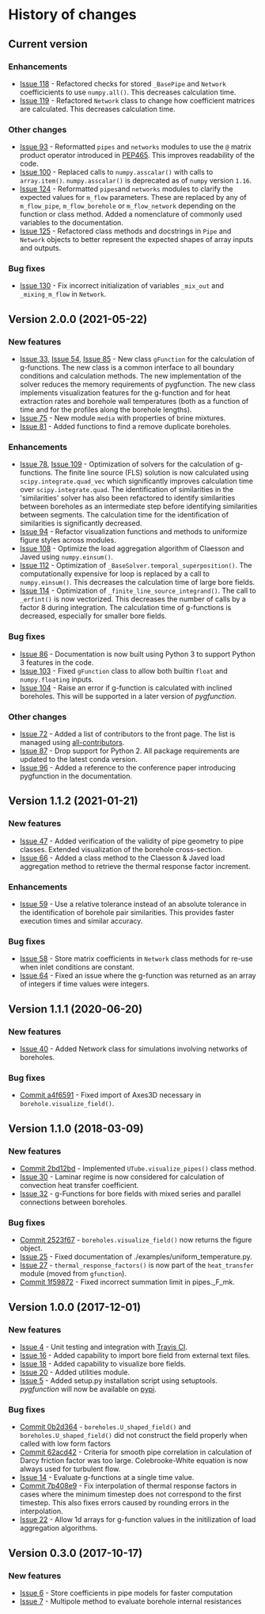 # History of changes

## Current version

### Enhancements

* [Issue 118](https://github.com/MassimoCimmino/pygfunction/issues/118) - Refactored checks for stored `_BasePipe` and `Network` coefficicients to use `numpy.all()`. This decreases calculation time.
* [Issue 119](https://github.com/MassimoCimmino/pygfunction/issues/119) - Refactored `Network` class to change how coefficient matrices are calculated. This decreases calculation time.

### Other changes
* [Issue 93](https://github.com/MassimoCimmino/pygfunction/issues/93) - Reformatted `pipes` and `networks` modules to use the `@` matrix product operator introduced in [PEP465](https://www.python.org/dev/peps/pep-0465/). This improves readability of the code.
* [Issue 100](https://github.com/MassimoCimmino/pygfunction/issues/100) - Replaced calls to `numpy.asscalar()` with calls to `array.item()`. `numpy.asscalar()` is deprecated as of `numpy` version `1.16`.
* [Issue 124](https://github.com/MassimoCimmino/pygfunction/issues/124) - Reformatted `pipes`and `networks` modules to clarify the expected values for `m_flow` parameters. These are replaced by any of `m_flow_pipe`, `m_flow_borehole` or `m_flow_network` depending on the function or class method. Added a nomenclature of commonly used variables to the documentation.
* [Issue 125](https://github.com/MassimoCimmino/pygfunction/issues/125) - Refactored class methods and docstrings in `Pipe` and `Network` objects to better represent the expected shapes of array inputs and outputs.

### Bug fixes

* [Issue 130](https://github.com/MassimoCimmino/pygfunction/issues/130) - Fix incorrect initialization of variables `_mix_out` and `_mixing_m_flow` in `Network`.

## Version 2.0.0 (2021-05-22)

### New features

* [Issue 33](https://github.com/MassimoCimmino/pygfunction/issues/33), [Issue 54](https://github.com/MassimoCimmino/pygfunction/issues/54), [Issue 85](https://github.com/MassimoCimmino/pygfunction/issues/85) - New class `gFunction` for the calculation of g-functions. The new class is a common interface to all boundary conditions and calculation methods. The new implementation of the solver reduces the memory requirements of pygfunction. The new class implements visualization features for the g-function and for heat extraction rates and borehole wall temperatures (both as a function of time and for the profiles along the borehole lengths).
* [Issue 75](https://github.com/MassimoCimmino/pygfunction/issues/75) - New module `media` with properties of brine mixtures.
* [Issue 81](https://github.com/MassimoCimmino/pygfunction/issues/81) - Added functions to find a remove duplicate boreholes.

### Enhancements

* [Issue 78](https://github.com/MassimoCimmino/pygfunction/issues/78), [Issue 109](https://github.com/MassimoCimmino/pygfunction/issues/109) - Optimization of solvers for the calculation of g-functions. The finite line source (FLS) solution is now calculated using `scipy.integrate.quad_vec` which significantly improves calculation time over `scipy.integrate.quad`. The identification of similarities in the 'similarities' solver has also been refactored to identify similarities between boreholes as an intermediate step before identifying similarities between segments. The calculation time for the identification of similarities is significantly decreased.
* [Issue 94](https://github.com/MassimoCimmino/pygfunction/issues/94) - Refactor visualization functions and methods to uniformize figure styles across modules.
* [Issue 108](https://github.com/MassimoCimmino/pygfunction/issues/108) - Optimize the load aggregation algorithm of Claesson and Javed using `numpy.einsum()`.
* [Issue 112](https://github.com/MassimoCimmino/pygfunction/issues/112) - Optimization of `_BaseSolver.temporal_superposition()`. The computationally expensive for loop is replaced by a call to `numpy.einsum()`. This decreases the calculation time of large bore fields.
* [Issue 114](https://github.com/MassimoCimmino/pygfunction/issues/114) - Optimization of `_finite_line_source_integrand()`. The call to `_erfint()` is now vectorized. This decreases the number of calls by a factor 8 during integration. The calculation time of g-functions is decreased, especially for smaller bore fields.

### Bug fixes

* [Issue 86](https://github.com/MassimoCimmino/pygfunction/issues/86) - Documentation is now built using Python 3 to support Python 3 features in the code.
* [Issue 103](https://github.com/MassimoCimmino/pygfunction/issues/103) - Fixed `gFunction` class to allow both builtin `float` and `numpy.floating` inputs.
* [Issue 104](https://github.com/MassimoCimmino/pygfunction/issues/104) - Raise an error if g-function is calculated with inclined boreholes. This will be supported in a later version of *pygfunction*.

### Other changes

* [Issue 72](https://github.com/MassimoCimmino/pygfunction/issues/72) - Added a list of contributors to the front page. The list is managed using [all-contributors](https://github.com/all-contributors/all-contributors).
* [Issue 87](https://github.com/MassimoCimmino/pygfunction/issues/87) - Drop support for Python 2. All package requirements are updated to the latest conda version.
* [Issue 96](https://github.com/MassimoCimmino/pygfunction/issues/96) - Added a reference to the conference paper introducing pygfunction in the documentation.

## Version 1.1.2 (2021-01-21)

### New features

* [Issue 47](https://github.com/MassimoCimmino/pygfunction/issues/47) - Added verification of the validity of pipe geometry to pipe classes. Extended visualization of the borehole cross-section.
* [Issue 66](https://github.com/MassimoCimmino/pygfunction/issues/66) - Added a class method to the Claesson & Javed load aggregation method to retrieve the thermal response factor increment.

### Enhancements

* [Issue 59](https://github.com/MassimoCimmino/pygfunction/issues/59) - Use a relative tolerance instead of an absolute tolerance in the identification of borehole pair similarities. This provides faster execution times and similar accuracy.

### Bug fixes

* [Issue 58](https://github.com/MassimoCimmino/pygfunction/issues/58) - Store matrix coefficients in `Network` class methods for re-use when inlet conditions are constant.
* [Issue 64](https://github.com/MassimoCimmino/pygfunction/issues/64) - Fixed an issue where the g-function was returned as an array of integers if time values were integers.

## Version 1.1.1 (2020-06-20)

### New features

* [Issue 40](https://github.com/MassimoCimmino/pygfunction/issues/40) - Added Network class for simulations involving networks of boreholes.

### Bug fixes

* [Commit a4f6591](https://github.com/MassimoCimmino/pygfunction/commit/a4f6591384295c9918cb13b60f07c0afa500e700) - Fixed import of Axes3D necessary in `borehole.visualize_field()`.

## Version 1.1.0 (2018-03-09)

### New features

* [Commit 2bd12bd](https://github.com/MassimoCimmino/pygfunction/commit/2bd12bd254928889431366c2ddd38539e246ef05) - Implemented `UTube.visualize_pipes()` class method.
* [Issue 30](https://github.com/MassimoCimmino/pygfunction/issues/30) - Laminar regime is now considered for calculation of convection heat transfer coefficient.
* [Issue 32](https://github.com/MassimoCimmino/pygfunction/issues/32) - g-Functions for bore fields with mixed series and parallel connections between boreholes.

### Bug fixes

* [Commit 2523f67](https://github.com/MassimoCimmino/pygfunction/commit/2523f67e7a932538c1135bba52e0d4035f866e3e) - `boreholes.visualize_field()` now returns the figure object.
* [Issue 25](https://github.com/MassimoCimmino/pygfunction/issues/25) - Fixed documentation of ./examples/uniform_temperature.py.
* [Issue 27](https://github.com/MassimoCimmino/pygfunction/issues/27) - `thermal_response_factors()` is now part of the `heat_transfer` module (moved from `gfunction`).
* [Commit 1f59872](https://github.com/MassimoCimmino/pygfunction/commit/1f59872747190353d8eb937c021f1e6107b60ab8) - Fixed incorrect summation limit in pipes._F_mk.

## Version 1.0.0 (2017-12-01)

### New features

* [Issue 4](https://github.com/MassimoCimmino/pygfunction/issues/4) - Unit testing and integration with [Travis CI](https://travis-ci.org/MassimoCimmino/pygfunction/).
* [Issue 16](https://github.com/MassimoCimmino/pygfunction/issues/16) - Added capability to import bore field from external text files.
* [Issue 18](https://github.com/MassimoCimmino/pygfunction/issues/18) - Added capability to visualize bore fields.
* [Issue 20](https://github.com/MassimoCimmino/pygfunction/issues/20) - Added utilities module.
* [Issue 5](https://github.com/MassimoCimmino/pygfunction/issues/5) - Added setup.py installation script using setuptools. *pygfunction* will now be available on [pypi](https://pypi.python.org/pypi/pygfunction).

### Bug fixes

* [Commit 0b2d364](https://github.com/MassimoCimmino/pygfunction/commit/0b2d3645e480be9892533dcbd9df80412ca7210f) - `boreholes.U_shaped_field()` and `boreholes.U_shaped_field()` did not construct the field properly when called with low form factors
* [Commit 62acd42](https://github.com/MassimoCimmino/pygfunction/commit/62acd428187854c71c9e37fe2dc479bbbb9c0eb4) - Criteria for smooth pipe correlation in calculation of Darcy friction factor was too large. Colebrooke-White equation is now always used for turbulent flow.
* [Issue 14](https://github.com/MassimoCimmino/pygfunction/issues/14) - Evaluate g-functions at a single time value.
* [Commit 7b408e9](https://github.com/MassimoCimmino/pygfunction/commit/7b408e9392aff96832c315ac3e436e306a9b471c) - Fix interpolation of thermal response factors in cases where the minimum timestep does not correspond to the first timestep. This also fixes errors caused by rounding errors in the interpolation.
* [Issue 22](https://github.com/MassimoCimmino/pygfunction/issues/22) - Allow 1d arrays for g-function values in the initilization of load aggregation algorithms.

## Version 0.3.0 (2017-10-17)

### New features

* [Issue 6](https://github.com/MassimoCimmino/pygfunction/issues/6) - Store coefficients in pipe models for faster computation
* [Issue 7](https://github.com/MassimoCimmino/pygfunction/issues/7) - Multipole method to evaluate borehole internal resistances
